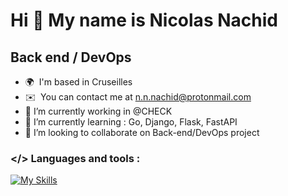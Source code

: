 Hi 👋 My name is Nicolas Nachid
===============================

Back end / DevOps
------------------------

* 🌍  I'm based in Cruseilles
* ✉️  You can contact me at [n.n.nachid@protonmail.com](mailto:n.n.nachid@protonmail.com)
* 🔭  I’m currently working in @CHECK
* 🌱  I’m currently learning : Go, Django, Flask, FastAPI
* 👯  I’m looking to collaborate on Back-end/DevOps project
### </> Languages and tools : 
[![My Skills](https://skillicons.dev/icons?i=django,flask,fastapi,docker,vscode,py,go,postgres,nginx,linux)](https://skillicons.dev)

